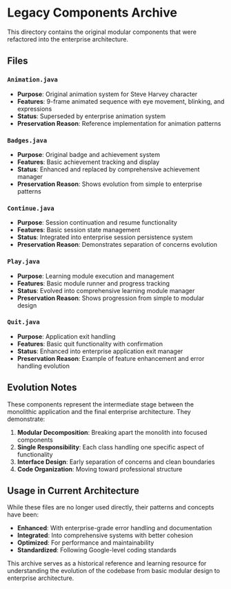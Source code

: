 # Legacy Components Archive

This directory contains the original modular components that were refactored into the enterprise architecture.

## Files

### `Animation.java`
- **Purpose**: Original animation system for Steve Harvey character
- **Features**: 9-frame animated sequence with eye movement, blinking, and expressions
- **Status**: Superseded by enterprise animation system
- **Preservation Reason**: Reference implementation for animation patterns

### `Badges.java`
- **Purpose**: Original badge and achievement system
- **Features**: Basic achievement tracking and display
- **Status**: Enhanced and replaced by comprehensive achievement manager
- **Preservation Reason**: Shows evolution from simple to enterprise patterns

### `Continue.java`
- **Purpose**: Session continuation and resume functionality
- **Features**: Basic session state management
- **Status**: Integrated into enterprise session persistence system
- **Preservation Reason**: Demonstrates separation of concerns evolution

### `Play.java`
- **Purpose**: Learning module execution and management
- **Features**: Basic module runner and progress tracking
- **Status**: Evolved into comprehensive learning module manager
- **Preservation Reason**: Shows progression from simple to modular design

### `Quit.java`
- **Purpose**: Application exit handling
- **Features**: Basic quit functionality with confirmation
- **Status**: Enhanced into enterprise application exit manager
- **Preservation Reason**: Example of feature enhancement and error handling evolution

## Evolution Notes

These components represent the intermediate stage between the monolithic application and the final enterprise architecture. They demonstrate:

1. **Modular Decomposition**: Breaking apart the monolith into focused components
2. **Single Responsibility**: Each class handling one specific aspect of functionality
3. **Interface Design**: Early separation of concerns and clean boundaries
4. **Code Organization**: Moving toward professional structure

## Usage in Current Architecture

While these files are no longer used directly, their patterns and concepts have been:
- **Enhanced**: With enterprise-grade error handling and documentation
- **Integrated**: Into comprehensive systems with better cohesion
- **Optimized**: For performance and maintainability
- **Standardized**: Following Google-level coding standards

This archive serves as a historical reference and learning resource for understanding the evolution of the codebase from basic modular design to enterprise architecture.
